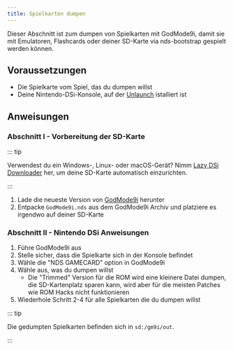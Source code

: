 ```yaml
---
title: Spielkarten dumpen
---
```


Dieser Abschnitt ist zum dumpen von Spielkarten mit GodMode9i, damit sie mit Emulatoren, Flashcards oder deiner SD-Karte via nds-bootstrap gespielt werden können.

## Voraussetzungen
- Die Spielkarte vom Spiel, das du dumpen willst
- Deine Nintendo-DSi-Konsole, auf der [Unlaunch](installing-unlaunch) istalliert ist

## Anweisungen
### Abschnitt I - Vorbereitung der SD-Karte

::: tip

Verwendest du ein Windows-, Linux- oder macOS-Gerät? Nimm [Lazy DSi Downloader](lazy-dsi-downloader) her, um deine SD-Karte automatisch einzurichten.

:::

1. Lade die neueste Version von [GodMode9i](https://github.com/DS-Homebrew/GodMode9i/releases) herunter
1. Entpacke `GodMode9i.nds` aus dem GodMode9i Archiv und platziere es irgendwo auf deiner SD-Karte

### Abschnitt II - Nintendo DSi Anweisungen
1. Führe GodMode9i aus
1. Stelle sicher, dass die Spielkarte sich in der Konsole befindet
1. Wähle die "NDS GAMECARD" option in GodMode9i
1. Wähle aus, was du dumpen willst
   - Die "Trimmed" Version für die ROM wird eine kleinere Datei dumpen, die SD-Kartenplatz sparen kann, wird aber für die meisten Patches wie ROM Hacks nicht funktionieren
1. Wiederhole Schritt 2-4 für alle Spielkarten die du dumpen willst

::: tip

Die gedumpten Spielkarten befinden sich in `sd:/gm9i/out`.

:::
